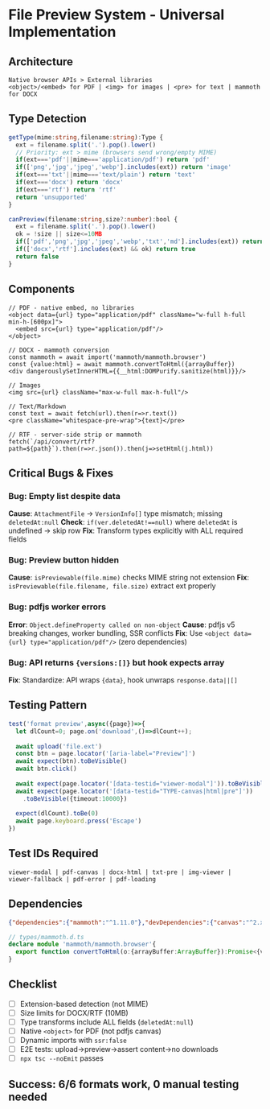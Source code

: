 # File Preview System - Universal Implementation

## Architecture
```
Native browser APIs > External libraries
<object>/<embed> for PDF | <img> for images | <pre> for text | mammoth for DOCX
```

## Type Detection
```ts
getType(mime:string,filename:string):Type {
  ext = filename.split('.').pop().lower()
  // Priority: ext > mime (browsers send wrong/empty MIME)
  if(ext==='pdf'||mime==='application/pdf') return 'pdf'
  if(['png','jpg','jpeg','webp'].includes(ext)) return 'image'
  if(ext==='txt'||mime==='text/plain') return 'text'
  if(ext==='docx') return 'docx'
  if(ext==='rtf') return 'rtf'
  return 'unsupported'
}

canPreview(filename:string,size?:number):bool {
  ext = filename.split('.').pop().lower()
  ok = !size || size<=10MB
  if(['pdf','png','jpg','jpeg','webp','txt','md'].includes(ext)) return true
  if(['docx','rtf'].includes(ext) && ok) return true
  return false
}
```

## Components
```tsx
// PDF - native embed, no libraries
<object data={url} type="application/pdf" className="w-full h-full min-h-[600px]">
  <embed src={url} type="application/pdf"/>
</object>

// DOCX - mammoth conversion
const mammoth = await import('mammoth/mammoth.browser')
const {value:html} = await mammoth.convertToHtml({arrayBuffer})
<div dangerouslySetInnerHTML={{__html:DOMPurify.sanitize(html)}}/>

// Images
<img src={url} className="max-w-full max-h-full"/>

// Text/Markdown
const text = await fetch(url).then(r=>r.text())
<pre className="whitespace-pre-wrap">{text}</pre>

// RTF - server-side strip or mammoth
fetch(`/api/convert/rtf?path=${path}`).then(r=>r.json()).then(j=>setHtml(j.html))
```

## Critical Bugs & Fixes

### Bug: Empty list despite data
**Cause**: `AttachmentFile` → `VersionInfo[]` type mismatch; missing `deletedAt:null`
**Check**: `if(ver.deletedAt!==null)` where `deletedAt` is undefined → skip row
**Fix**: Transform types explicitly with ALL required fields

### Bug: Preview button hidden
**Cause**: `isPreviewable(file.mime)` checks MIME string not extension
**Fix**: `isPreviewable(file.filename, file.size)` extract ext properly

### Bug: pdfjs worker errors
**Error**: `Object.defineProperty called on non-object`
**Cause**: pdfjs v5 breaking changes, worker bundling, SSR conflicts
**Fix**: Use `<object data={url} type="application/pdf"/>` (zero dependencies)

### Bug: API returns `{versions:[]}` but hook expects array
**Fix**: Standardize: API wraps `{data}`, hook unwraps `response.data||[]`

## Testing Pattern
```ts
test('format preview',async({page})=>{
  let dlCount=0; page.on('download',()=>dlCount++);
  
  await upload('file.ext')
  const btn = page.locator('[aria-label="Preview"]')
  await expect(btn).toBeVisible()
  await btn.click()
  
  await expect(page.locator('[data-testid="viewer-modal"]')).toBeVisible()
  await expect(page.locator('[data-testid="TYPE-canvas|html|pre"]'))
    .toBeVisible({timeout:10000})
  
  expect(dlCount).toBe(0)
  await page.keyboard.press('Escape')
})
```

## Test IDs Required
```
viewer-modal | pdf-canvas | docx-html | txt-pre | img-viewer | 
viewer-fallback | pdf-error | pdf-loading
```

## Dependencies
```json
{"dependencies":{"mammoth":"^1.11.0"},"devDependencies":{"canvas":"^2.x"}}
```
```ts
// types/mammoth.d.ts
declare module 'mammoth/mammoth.browser'{
  export function convertToHtml(o:{arrayBuffer:ArrayBuffer}):Promise<{value:string}>
}
```

## Checklist
- [ ] Extension-based detection (not MIME)
- [ ] Size limits for DOCX/RTF (10MB)
- [ ] Type transforms include ALL fields (`deletedAt:null`)
- [ ] Native `<object>` for PDF (not pdfjs canvas)
- [ ] Dynamic imports with `ssr:false`
- [ ] E2E tests: upload→preview→assert content→no downloads
- [ ] `npx tsc --noEmit` passes

## Success: 6/6 formats work, 0 manual testing needed

